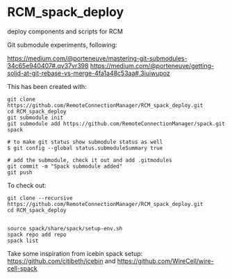 # RCM_spack_deploy
deploy components and scripts for RCM


Git submodule experiments, following:

 https://medium.com/@porteneuve/mastering-git-submodules-34c65e940407#.qv37vr398
 https://medium.com/@porteneuve/getting-solid-at-git-rebase-vs-merge-4fa1a48c53aa#.3iuiwupoz

This has been created with:


    git clone https://github.com/RemoteConnectionManager/RCM_spack_deploy.git
    cd RCM_spack_deploy
    git submodule init
    git submodule add https://github.com/RemoteConnectionManager/spack.git spack

    # to make git status show submodule status as well
    $ git config --global status.submoduleSummary true 

    # add the submodule, check it out and add .gitmodules
    git commit -m "Spack submodule added"
    git push

To check out:


    git clone --recursive https://github.com/RemoteConnectionManager/RCM_spack_deploy.git
    cd RCM_spack_deploy


    source spack/share/spack/setup-env.sh
    spack repo add repo
    spack list


Take some inspiration from icebin spack setup:
https://github.com/citibeth/icebin
and
https://github.com/WireCell/wire-cell-spack